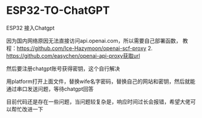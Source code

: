 # ESP32-TO-ChatGPT

ESP32 接入Chatgpt 

因为国内网络原因无法直接访问api.openai.com，所以需要自己部署函数，     教程：https://github.com/Ice-Hazymoon/openai-scf-proxy     2. https://github.com/easychen/openai-api-proxy获取url

然后要注册chatgpt账号获得密钥，这个自行解决

用platform打开上面文件，替换wife名字密码，替换自己的网站和密钥，然后就能通过串口发送问题，等待chatgpt回答

目前代码还是存在一些问题，当问题较复杂是，响应时间过长会报错，希望大佬可以帮忙改进一下
